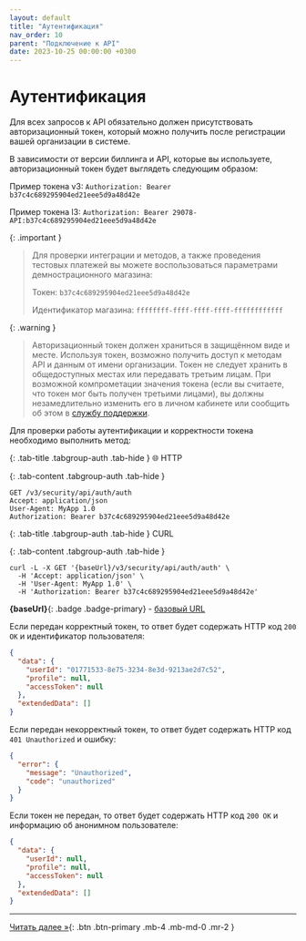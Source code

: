```yaml
---
layout: default
title: "Аутентификация"
nav_order: 10
parent: "Подключение к API"
date: 2023-10-25 00:00:00 +0300
---
```


# Аутентификация

Для всех запросов к API обязательно должен присутствовать авторизационный токен, который можно получить после регистрации вашей организации в системе.

В зависимости от версии биллинга и API, которые вы используете, авторизационный токен будет выглядеть следующим образом:

Пример токена v3: `Authorization: Bearer b37c4c689295904ed21eee5d9a48d42e` 

Пример токена l3: `Authorization: Bearer 29078-API:b37c4c689295904ed21eee5d9a48d42e` 

{: .important }
> Для проверки интеграции и методов, а также проведения тестовых платежей вы можете воспользоваться параметрами демнострационного магазина:
>
> Токен: `b37c4c689295904ed21eee5d9a48d42e`
> 
> Идентификатор магазина: `ffffffff-ffff-ffff-ffff-ffffffffffff`

{: .warning }
> Авторизационный токен должен храниться в защищённом виде и месте. Используя токен, возможно получить доступ к методам API и данным от имени организации.
Токен не следует хранить в общедоступных местах или передавать третьим лицам. При возможной компрометации значения токена (если вы считаете, что токен мог быть получен третьими лицами),
вы должны незамедлительно изменить его в личном кабинете или сообщить об этом в [службу поддержки](https://www.invoicebox.ru/ru/contacts/feedback.html). 

Для проверки работы аутентификации и корректности токена необходимо выполнить метод:

{: .tab-title .tabgroup-auth .tab-hide }
🌐 HTTP

{: .tab-content .tabgroup-auth .tab-hide }
```
GET /v3/security/api/auth/auth
Accept: application/json
User-Agent: MyApp 1.0
Authorization: Bearer b37c4c689295904ed21eee5d9a48d42e
```

{: .tab-title .tabgroup-auth .tab-hide }
CURL

{: .tab-content .tabgroup-auth .tab-hide }
```
curl -L -X GET '{baseUrl}/v3/security/api/auth/auth' \
  -H 'Accept: application/json' \
  -H 'User-Agent: MyApp 1.0' \
  -H 'Authorization: Bearer b37c4c689295904ed21eee5d9a48d42e'
```

**{baseUrl}**{: .badge .badge-primary} - [базовый URL](/docs/api)


Если передан корректный токен, то ответ будет содержать HTTP код `200 OK` и идентификатор пользователя:
```json
{
  "data": {
    "userId": "01771533-8e75-3234-8e3d-9213ae2d7c52",
    "profile": null,
    "accessToken": null
  },
  "extendedData": []
}
```

Если передан некорректный токен, то ответ будет содержать HTTP код `401 Unauthorized` и ошибку:
```json
{
  "error": {
    "message": "Unauthorized",
    "code": "unauthorized"
  }
}
```

Если токен не передан, то ответ будет содержать HTTP код `200 OK` и информацию об анонимном пользователе:
```json
{
  "data": {
    "userId": null,
    "profile": null,
    "accessToken": null
  },
  "extendedData": []
}
```


---
[Читать далее &raquo;](/docs/api/filters){: .btn .btn-primary .mb-4 .mb-md-0 .mr-2 }

